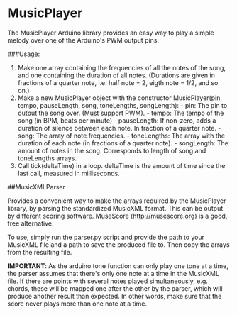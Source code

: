 # MusicPlayer

The MusicPlayer Arduino library provides an easy way to play a simple melody over one of the Arduino's PWM output pins. 

###Usage:
  1.  Make one array containing the frequencies of all the notes of the song, and one containing the duration of all notes.
  	(Durations are given in fractions of a quarter note, i.e. half note = 2, eigth note = 1/2, and so on.)
  2.  Make a new MusicPlayer object with the constructor MusicPlayer(pin, tempo, pauseLength, song, toneLengths, songLength):
    - pin: The pin to output the song over. (Must support PWM).
    - tempo: The tempo of the song (in BPM, beats per minute)
    - pauseLength: If non-zero, adds a duration of silence between each note. In fraction of a quarter note.
    - song: The array of note frequencies.
    - toneLengths: The array with the duration of each note (in fractions of a quarter note).
    - songLength: The amount of notes in the song. Corresponds to length of song and toneLengths arrays.
  3.  Call tick(deltaTime) in a loop. deltaTime is the amount of time since the last call, measured in milliseconds.



##MusicXMLParser

Provides a convenient way to make the arrays required by the MusicPlayer library, by parsing the standardized MusicXML format.
This can be output by different scoring software. MuseScore (http://musescore.org) is a good, free alternative.

To use, simply run the parser.py script and provide the path to your MusicXML file and a path to save the produced file to.
Then copy the arrays from the resulting file.

**IMPORTANT**: As the arduino tone function can only play one tone at a time, the parser assumes that there's only one note at a 
time in the MusicXML file. If there are points with several notes played simultaneously, e.g. chords, these will be mapped
one after the other by the parser, which will produce another result than expected. In other words, make sure that the score
never plays more than one note at a time.
